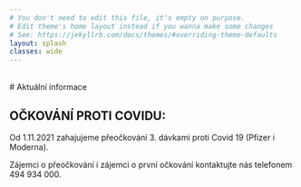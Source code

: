 ```yaml
---
# You don't need to edit this file, it's empty on purpose.
# Edit theme's home layout instead if you wanna make some changes
# See: https://jekyllrb.com/docs/themes/#overriding-theme-defaults
layout: splash
classes: wide
---
```


<head>
  <link rel="shortcut icon" type="image/x-icon" href="favicon.ico">
  <link rel="canonical" href="{{ site.url }}{{ page.url | replace:'index.html',''}}">
  <style type="text/css">
   #my-br {
       opacity: 0;
    }
    h1 {
        color: #800080;
    }
  </style>
</head>

<div id="my-br">spacer</div>
# Aktuální informace

## OČKOVÁNÍ PROTI COVIDU:

Od 1.11.2021 zahajujeme přeočkování 3. dávkami proti Covid 19 (Pfizer i Moderna).

Zájemci o přeočkování i zájemci o první očkování kontaktujte nás telefonem 494 934 000.

